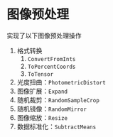 
# 图像预处理

实现了以下图像预处理操作

1. 格式转换
      1. `ConvertFromInts`
      2. `ToPercentCoords`
      3. `ToTensor`
2. 光度扭曲：`PhotometricDistort`
3. 图像扩展：`Expand`
4. 随机裁剪：`RandomSampleCrop`
5. 随机镜像：`RandomMirror`
6. 图像缩放：`Resize`
7. 数据标准化：`SubtractMeans`